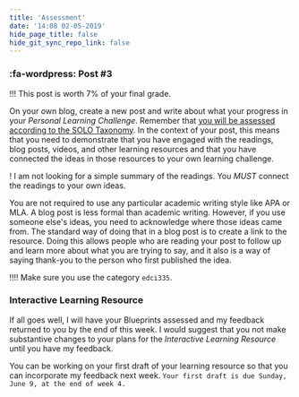 ```yaml
---
title: 'Assessment'
date: '14:08 02-05-2019'
hide_page_title: false
hide_git_sync_repo_link: false
---
```


### :fa-wordpress: Post #3

!!! This post is worth 7% of your final grade.

On your own blog, create a new post and write about what your progress in your *Personal Learning Challenge*. Remember that [you will be assessed according to the SOLO Taxonomy](https://edtechuvic.madland.ca/edci335/assignments). In the context of your post, this means that you need to demonstrate that you have engaged with the readings, blog posts, videos, and other learning resources and that you have connected the ideas in those resources to your own learning challenge.

! I am not looking for a simple summary of the readings. You *MUST* connect the readings to your own ideas.

You are not required to use any particular academic writing style like APA or MLA. A blog post is less formal than academic writing. However, if you use someone else's ideas, you need to acknowledge where those ideas came from. The standard way of doing that in a blog post is to create a link to the resource. Doing this allows people who are reading your post to follow up and learn more about what you are trying to say, and it also is a way of saying thank-you to the person who first published the idea.

!!!! Make sure you use the category `edci335`.

### Interactive Learning Resource

If all goes well, I will have your Blueprints assessed and my feedback returned to you by the end of this week. I would suggest that you not make substantive changes to your plans for the *Interactive Learning Resource* until you have my feedback.

You can be working on your first draft of your learning resource so that you can incorporate my feedback next week. `Your first draft is due Sunday, June 9, at the end of week 4.`
